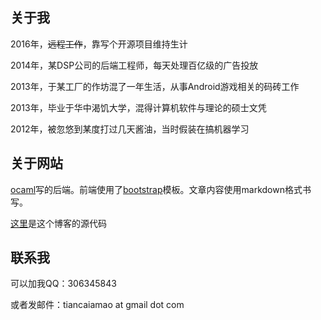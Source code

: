 ## 关于我

2016年，<del>远程工作</del>，靠写个开源项目维持生计

2014年，某DSP公司的后端工程师，每天处理百亿级的广告投放

2013年，于某工厂的作坊混了一年生活，从事Android游戏相关的码砖工作

2013年，毕业于华中渴饥大学，混得计算机软件与理论的硕士文凭

2012年，被忽悠到某度打过几天酱油，当时假装在搞机器学习

## 关于网站

[ocaml](https://ocaml.org/)写的后端。前端使用了[bootstrap](http://getbootstrap.com/)模板。文章内容使用markdown格式书写。

[这里](http://github.com/tiancaiamao/go.blog)是这个博客的源代码

## 联系我

可以加我QQ：306345843

或者发邮件：tiancaiamao at gmail dot com
